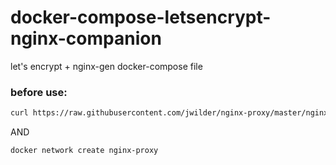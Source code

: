 # docker-compose-letsencrypt-nginx-companion
let's encrypt + nginx-gen docker-compose file

### before use:
``` bash
curl https://raw.githubusercontent.com/jwilder/nginx-proxy/master/nginx.tmpl > nginx.tmpl
```
AND 
``` bash
docker network create nginx-proxy
```
